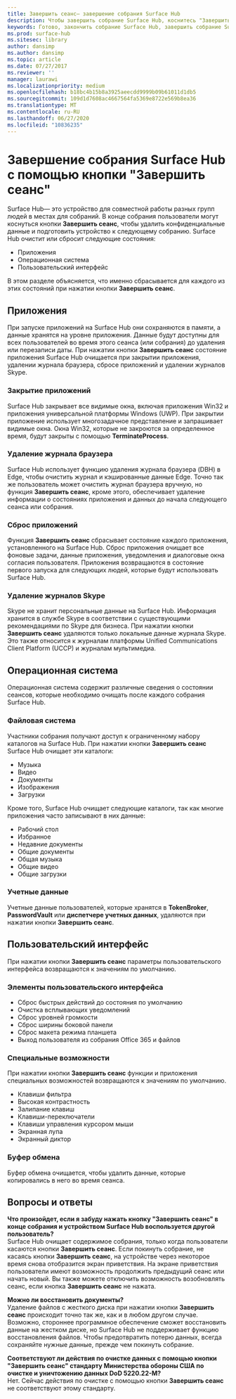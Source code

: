 ```yaml
---
title: Завершить сеанс— завершение собрания Surface Hub
description: Чтобы завершить собрание Surface Hub, коснитесь "Завершить сеанс". Surface Hub очищает состояние приложения, состояние операционной системы и пользовательский интерфейс, чтобы подготовиться к следующему собранию.
keywords: Готово, закончить собрание Surface Hub, завершить собрание Surface Hub, очистить собрание Surface Hub
ms.prod: surface-hub
ms.sitesec: library
author: dansimp
ms.author: dansimp
ms.topic: article
ms.date: 07/27/2017
ms.reviewer: ''
manager: laurawi
ms.localizationpriority: medium
ms.openlocfilehash: b18bc4b15b8a3925aeecdd9999b09b61011d1db5
ms.sourcegitcommit: 109d1d7608ac4667564fa5369e8722e569b8ea36
ms.translationtype: MT
ms.contentlocale: ru-RU
ms.lasthandoff: 06/27/2020
ms.locfileid: "10836235"
---
```

# Завершение собрания Surface Hub с помощью кнопки "Завершить сеанс"
Surface Hub— это устройство для совместной работы разных групп людей в местах для собраний. В конце собрания пользователи могут коснуться кнопки **Завершить сеанс**, чтобы удалить конфиденциальные данные и подготовить устройство к следующему собранию. Surface Hub очистит или сбросит следующие состояния:
- Приложения
- Операционная система
- Пользовательский интерфейс

В этом разделе объясняется, что именно сбрасывается для каждого из этих состояний при нажатии кнопки **Завершить сеанс**.

##  <a name="applications"></a>Приложения
При запуске приложений на Surface Hub они сохраняются в памяти, а данные хранятся на уровне приложения. Данные будут доступны для всех пользователей во время этого сеанса (или собрания) до удаления или перезаписи даты. При нажатии кнопки **Завершить сеанс** состояние приложения Surface Hub очищается при закрытии приложения, удалении журнала браузера, сбросе приложений и удалении журналов Skype.

###  <a name="close-applications"></a>Закрытие приложений
Surface Hub закрывает все видимые окна, включая приложения Win32 и приложения универсальной платформы Windows (UWP). При закрытии приложение использует многозадачное представление и запрашивает видимые окна. Окна Win32, которые не закроются за определенное время, будут закрыты с помощью **TerminateProcess**. 
   
###  <a name="delete-browser-history"></a>Удаление журнала браузера
Surface Hub использует функцию удаления журнала браузера (DBH) в Edge, чтобы очистить журнал и кэшированные данные Edge. Точно так же пользователь может очистить журнал браузера вручную, но функция **Завершить сеанс**, кроме этого, обеспечивает удаление информации о состояниях приложения и данных до начала следующего сеанса или собрания. 
 
###  <a name="reset-applications"></a>Сброс приложений
Функция **Завершить сеанс** сбрасывает состояние каждого приложения, установленного на Surface Hub. Сброс приложения очищает все фоновые задачи, данные приложения, уведомления и диалоговые окна согласия пользователя. Приложения возвращаются в состояние первого запуска для следующих людей, которые будут использовать Surface Hub.  
 
###  <a name="remove-skype-logs"></a>Удаление журналов Skype
Skype не хранит персональные данные на Surface Hub. Информация хранится в службе Skype в соответствии с существующими рекомендациями по Skype для бизнеса. При нажатии кнопки **Завершить сеанс** удаляются только локальные данные журнала Skype. Это также относится к журналам платформы Unified Communications Client Platform (UCCP) и журналам мультимедиа.   

##  <a name="operating-system"></a>Операционная система
Операционная система содержит различные сведения о состоянии сеансов, которые необходимо очищать после каждого собрания Surface Hub. 

###  <a name="file-system"></a>Файловая система
Участники собрания получают доступ к ограниченному набору каталогов на Surface Hub. При нажатии кнопки **Завершить сеанс** Surface Hub очищает эти каталоги:<br>
- Музыка
- Видео
- Документы
- Изображения
- Загрузки

Кроме того, Surface Hub очищает следующие каталоги, так как многие приложения часто записывают в них данные:
- Рабочий стол
- Избранное
- Недавние документы
- Общие документы
- Общая музыка
- Общие видео
- Общие загрузки

###  <a name="credentials"></a>Учетные данные
Учетные данные пользователей, которые хранятся в **TokenBroker**, **PasswordVault** или **диспетчере учетных данных**, удаляются при нажатии кнопки **Завершить сеанс**.

##  <a name="user-interface"></a>Пользовательский интерфейс
При нажатии кнопки **Завершить сеанс** параметры пользовательского интерфейса возвращаются к значениям по умолчанию. 

###  <a name="ui-items"></a>Элементы пользовательского интерфейса
- Сброс быстрых действий до состояния по умолчанию
- Очистка всплывающих уведомлений
- Сброс уровней громкости
- Сброс ширины боковой панели
- Сброс макета режима планшета
- Выход пользователя из собрания Office 365 и файлов

###  <a name="accessibility"></a>Специальные возможности
При нажатии кнопки **Завершить сеанс** функции и приложения специальных возможностей возвращаются к значениям по умолчанию.
- Клавиши фильтра
- Высокая контрастность
- Залипание клавиш
- Клавиши-переключатели
- Клавиши управления курсором мыши
- Экранная лупа
- Экранный диктор

###  <a name="clipboard"></a>Буфер обмена
Буфер обмена очищается, чтобы удалить данные, которые копировались в него во время сеанса. 

##  <a name="faq"></a>Вопросы и ответы
**Что произойдет, если я забуду нажать кнопку "Завершить сеанс" в конце собрания и устройством Surface Hub воспользуется другой пользователь?**<br>
Surface Hub очищает содержимое собрания, только когда пользователи касаются кнопки **Завершить сеанс**. Если покинуть собрание, не касаясь кнопки **Завершить сеанс**, на устройстве через некоторое время снова отобразится экран приветствия. На экране приветствия пользователи имеют возможность продолжить предыдущий сеанс или начать новый. Вы также можете отключить возможность возобновлять сеанс, если кнопка **Завершить сеанс** не нажата.

**Можно ли восстановить документы?**<br> Удаление файлов с жесткого диска при нажатии кнопки **Завершить сеанс** происходит точно так же, как и в любом другом случае. Возможно, стороннее программное обеспечение сможет восстановить данные на жестком диске, но Surface Hub не поддерживает функцию восстановления файлов. Чтобы предотвратить потерю данных, всегда сохраняйте нужные данные, прежде чем покинуть собрание.

**Соответствуют ли действия по очистке данных с помощью кнопки "Завершить сеанс" стандарту Министерства обороны США по очистке и уничтожению данных DoD 5220.22-M?**<br>
Нет. Сейчас действия по очистке с помощью кнопки **Завершить сеанс** не соответствуют этому стандарту.  
  
